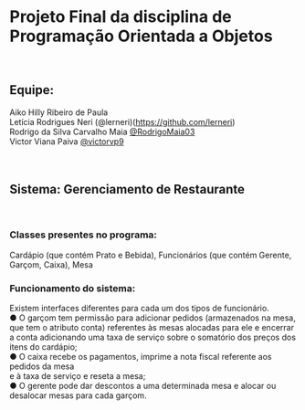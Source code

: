 # Projeto Final da disciplina de Programação Orientada a Objetos 
<br/>

## Equipe:

Aiko Hilly Ribeiro de Paula <br/>
Letícia Rodrigues Neri (@lerneri)(https://github.com/lerneri)<br/>
Rodrigo da Silva Carvalho Maia [@RodrigoMaia03](https://github.com/RodrigoMaia03)<br/>
Victor Viana Paiva [@victorvp9](https://github.com/RodrigoMaia03)<br/>
<br/>
<br/>

## Sistema: Gerenciamento de Restaurante

<br/>

### Classes presentes no programa:

Cardápio (que contém Prato e Bebida), Funcionários
(que contém Gerente, Garçom, Caixa), Mesa
<br/>

### Funcionamento do sistema: 

Existem interfaces diferentes para cada um dos tipos de
funcionário.<br/>
● O garçom tem permissão para adicionar pedidos (armazenados na mesa, que tem o
atributo conta) referentes às mesas alocadas para ele e encerrar a conta
adicionando uma taxa de serviço sobre o somatório dos preços dos itens do
cardápio;<br/>
● O caixa recebe os pagamentos, imprime a nota fiscal referente aos pedidos da mesa<br/>
e à taxa de serviço e reseta a mesa;<br/>
● O gerente pode dar descontos a uma determinada mesa e alocar ou desalocar
mesas para cada garçom.<br/>
